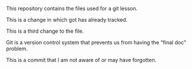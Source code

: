 This repository contains the files used for a git lesson.

This is a change in which got has already tracked.

This is a third change to the file.

Git is a version control system that prevents us from having the "final doc" problem.

This is a commit that I am not aware of or may have forgotten.

